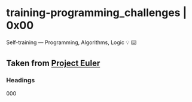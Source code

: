 # training-programming_challenges | 0x00
Self-training ― Programming, Algorithms, Logic :bulb: :keyboard:
## Taken from [Project Euler](https://projecteuler.net/archives)
### Headings
000
```
```
